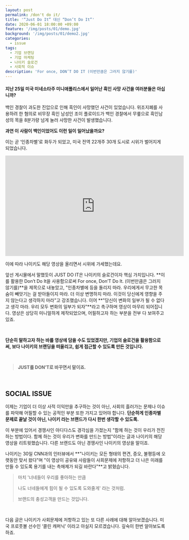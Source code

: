 ```yaml
---
layout: post
permalink: /don't do it/
title: '“Just Do It” 대신 “Don’t Do It”'
date: 2020-06-01 18:00:00 +09:00
feature: '/img/posts/01/demo.jpg'
background: '/img/posts/01/demo2.jpg'
categories:
  - issue
tags:
  - 기업 브랜딩
  - 기업 마케팅
  - 나이키 슬로건
  - 사회적 이슈
description: 'For once, DON’T DO IT (이번만큼은 그러지 않기를)'
---
```


#### 지난  25일 미국 미네소타주 미니애폴리스에서 일어난 흑인 사망 사건을 여러분들은 아십니까?

백인 경찰이 과도한 진압으로 인해 흑인이 사망했던 사건이 있었습니다. 위조지폐를 사용하려 한 혐의로 비무장 흑인 남성인 조이 플로이드가 백인 경찰에서 무릎으로 흑인남성의 목을 8분가량 넘게 눌러 사망한 사건이 발생했습니다.

**과연 이 사람이 백인이었어도 이런 일이 일어났을까요?**

이는 곧 ‘인종차별’로 화두가 되었고, 미국 전역 22개주 30개 도시로 시위가 벌어지게 되었습니다.

<iframe width="560" height="315" src="https://www.youtube.com/embed/drcO2V2m7lw" frameborder="0" allow="accelerometer; autoplay; encrypted-media; gyroscope; picture-in-picture" allowfullscreen></iframe>

이에 따라 나이키도 해당 영상을 올리면서 시위에 가세했는데요.

앞선 게시물에서 말했듯이 JUST DO IT은 나이키의 슬로건이자 핵심 가치입니다. **이를 활용한 Don’t Do It을 사용함으로써 For once, Don’T Do It. (이번만큼은 그러지 않기를)**을 제목으로 내놓았고, "인종차별에 등을 돌리지 마라. 우리에게서 무고한 목숨이 빼앗기는 걸 받아들이지 마라. 더 이상 변명하지 마라. 이것이 당신에게 영향을 주지 않는다고 생각하지 마라"고 강조했습니다. 이어 **"당신이 변화의 일부가 될 수 없다고 생각 마라. 우리 모두 변화의 일부가 되자"**라고 촉구하며 영상이 마무리 되어집니다. 영상은 상당히 미니얼하게 제작되었으며, 어필하고자 하는 부분을 전부 다 보여주고 있죠.

<br>

**단순히 말하고자 하는 바를 영상에 담을 수도 있었겠지만, 기업의 슬로건을 활용함으로써, 보다 나이키의 브랜딩을 떠올리고, 쉽게 접근할 수 있도록 만든 것입니다.**

<br>

> **JUST를 DON’T로 바꾸면서 말이죠.**

<br>

## SOCIAL ISSUE

이제는 기업이 더 이상 사적 이익만을 추구하는 것이 아닌, 사회의 흘러가는 문제나 이슈를 파악해 어필할 수 있는 공적인 부분 또한 가지고 있어야 합니다. **단순하게 인종차별 문제로 끝날 것이 아닌, 나이키 라는 브랜드가 다시 한번 생각할 수 있도록.**

이 부분에 있어서 경쟁사인 아디다스도 경각심을 가졌는지 "함께 하는 것이 우리가 전진하는 방법이다. 함께 하는 것이 우리가 변화를 만드는 방법"이라는 글과 나이키의 해당 영상을 리트윗했습니다. 다른 브랜드도 아닌 경쟁사인 나이키의 영상을 말이죠.

나이키는 30일 CNN과의 인터뷰에서 **"나이키는 모든 형태의 편견, 증오, 불평등에 오랫동안 맞서 왔다"며 "이 영상이 공유돼 사람들이 사회문제에 저항하고 더 나은 미래를 만들 수 있도록 용기를 내는 촉매제가 되길 바란다"**고 밝혔습니다.

> 마치 '너네들이 우리를 좋아하는 만큼
>
> 나도 너네들에게 힘이 될 수 있도록 도와줄게' 라는 것처럼.
>
> 브랜드의 충성고객을 만드는 것입니다.

 <br>

다음 글은 나이키가 사회문제에 저항하고 있는 또 다른 사례에 대해 알아보겠습니다. 미국 프로풋볼 선수인 ‘콜린 캐퍼닉’ 이라고 아실지 모르겠습니다. 깊숙이 한번 알아보도록 하죠.
